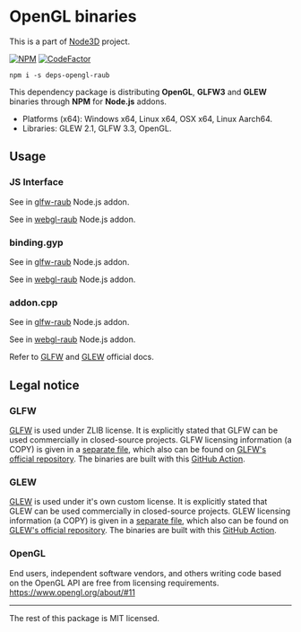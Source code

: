 # OpenGL binaries

This is a part of [Node3D](https://github.com/node-3d) project.

[![NPM](https://badge.fury.io/js/deps-opengl-raub.svg)](https://badge.fury.io/js/deps-opengl-raub)
[![CodeFactor](https://www.codefactor.io/repository/github/node-3d/deps-opengl-raub/badge)](https://www.codefactor.io/repository/github/node-3d/deps-opengl-raub)

```
npm i -s deps-opengl-raub
```

This dependency package is distributing **OpenGL**, **GLFW3** and **GLEW**
binaries through **NPM** for **Node.js** addons.

* Platforms (x64): Windows x64, Linux x64, OSX x64, Linux Aarch64.
* Libraries: GLEW 2.1, GLFW 3.3, OpenGL.


## Usage

### JS Interface

See in [glfw-raub](https://github.com/node-3d/glfw-raub/blob/master/core.js) Node.js addon.

See in [webgl-raub](https://github.com/node-3d/webgl-raub/blob/master/core.js) Node.js addon.


### binding.gyp

See in [glfw-raub](https://github.com/node-3d/glfw-raub/tree/master/src/binding.gyp) Node.js addon.

See in [webgl-raub](https://github.com/node-3d/webgl-raub/tree/master/src/binding.gyp) Node.js addon.


### addon.cpp

See in [glfw-raub](https://github.com/node-3d/glfw-raub/blob/master/src/cpp/glfw-common.hpp) Node.js addon.

See in [webgl-raub](https://github.com/node-3d/webgl-raub/blob/master/src/cpp/webgl.hpp) Node.js addon.

Refer to [GLFW](https://www.glfw.org/documentation.html) and
[GLEW](http://glew.sourceforge.net/basic.html) official docs.


## Legal notice


### GLFW

[GLFW](http://www.glfw.org/index.html) is used under ZLIB license.
It is explicitly stated that GLFW can be used commercially in closed-source projects.
GLFW licensing information (a COPY) is given in a [separate file](/GLFW_ZLIB),
which also can be found on
[GLFW's official repository](https://github.com/glfw/glfw/blob/master/LICENSE.md).
The binaries are built with this
[GitHub Action](https://raw.githubusercontent.com/nigels-com/glew/master/.github/workflows/build.yml).


### GLEW

[GLEW](http://glew.sourceforge.net/) is used under it's own custom license.
It is explicitly stated that GLEW can be used commercially in closed-source projects.
GLEW licensing information (a COPY) is given in a [separate file](/GLEW_LICENSE),
which also can be found on
[GLEW's official repository](https://raw.githubusercontent.com/nigels-com/glew/master/LICENSE.txt).
The binaries are built with this
[GitHub Action](https://raw.githubusercontent.com/nigels-com/glew/master/.github/workflows/build.yml).


### OpenGL

End users, independent software vendors, and others writing code based on the OpenGL API
are free from licensing requirements. https://www.opengl.org/about/#11

---

The rest of this package is MIT licensed.
